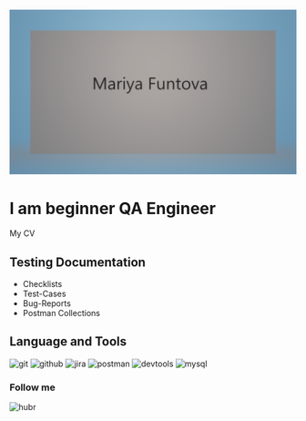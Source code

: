 ### 
![Header](https://github.com/MariyaFuntova/MariyaFuntova/blob/main/assets/Без%20имени.png)

# I am beginner QA Engineer

My CV

## Testing Documentation
* Checklists
* Test-Cases
* Bug-Reports
* Postman Collections

## Language and Tools

![git](https://img.shields.io/badge/-git-090909?style=for-the-badge&logo=git)
![github](https://img.shields.io/badge/-github-090909?style=for-the-badge&logo=github)
![jira](https://img.shields.io/badge/-jira-090909?style=for-the-badge&logo=jira)
![postman](https://img.shields.io/badge/-postman-090909?style=for-the-badge&logo=postman)
![devtools](https://img.shields.io/badge/-devtools-090909?style=for-the-badge&logo=devtools)
![mysql](https://img.shields.io/badge/-mysql-090909?style=for-the-badge&logo=mysql)

### Follow me

![hubr](https://img.shields.io/badge/-hubr-090909?style=for-the-badge&logo=hubr)
